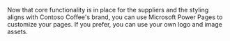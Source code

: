 Now that core functionality is in place for the suppliers and the styling aligns with Contoso Coffee's brand, you can use Microsoft Power Pages to customize your pages. If you prefer, you can use your own logo and image assets.
